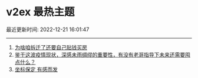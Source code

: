 # v2ex 最热主题

最近更新时间: 2022-12-21 16:01:47

--- 
1. [为啥咱拆迁了还要自己贴钱买房](https://www.v2ex.com/t/903844) 
2. [鉴于这波疫情现状，深感未雨绸缪的重要性，有没有老哥指导下未来还需要囤点什么？](https://www.v2ex.com/t/903868) 
3. [坐标保定 有感而发](https://www.v2ex.com/t/903884) 
